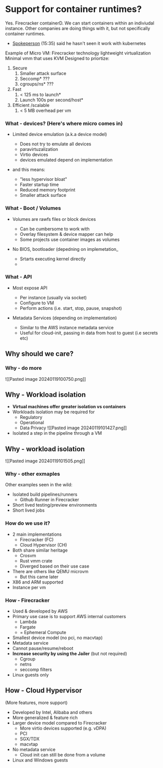 # Support for container runtimes?
Yes. Firecracker containerD. We can start containers within an indiviudal instance. Other companies are doing things with it, but not specifically container runtimes.
- [Spokeperson](https://www.youtube.com/watch?v=4d0NIfuFLXc&t=213s)  (15:35) said he hasn't seen it work with kubernetes


Example of Micro VM: Firecracker technology
lightweight virtualization
	Minimal vmm that uses KVM
Designed to priortize:
1. Secure
	1. Smaller attack surface
	2. Seccomp* ???
	3. cgroups/ns* ???
2. Fast 
	1. < 125 ms to launch* 
	2. Launch 100s per second/host*
3. Efficient /scalable
	1. < 5 MB overhead per vm

### What - devices? (Here's where micro comes in)
- Limited device emulation (a.k.a device model)
	- Does not try to emulate all devices
	- paravirtuzalization
	- Virtio devices 
	- devices emulated depend on implementation

- and this means:
	- "less hypervisor bloat"
	- Faster startup time
	- Reduced memory footprint
	- Smaller attack surface

### What - Boot / Volumes
- Volumes are rawfs files or block devices
	- Can be cumbersome to work with
	- Overlay filesystem & device mapper can help
	- Some projects use container images as volumes

- No BIOS, bootloader (depedning on implemetation_
	- Srtarts executing kernel directly
	- 


### What - API
- Most expose API
	- Per instance (usually via socket)
	- Configure to VM
	- Perform actions (i.e. start, stop, pause, snapshot)

- Metadata Services (depending on implementation)
	- Similar to the AWS instance metadata service
	- Useful for cloud-init, passing in data from host to guest (i.e secrets etc)

## Why should we care?

### Why - do more
![[Pasted image 20240119100750.png]]

## Why - Workload isolation

- **Virtual machines offer greater isolation vs containers**
- Workloads isolation may be required for
	- Regulatory 
	- Operational
	- Data Privacy
![[Pasted image 20240119101427.png]]
- Isolated a step in the pipeline through a VM
## Why - workload isolation

![[Pasted image 20240119101505.png]]

### Why - other exmaples
Other examples seen in the wild:
- Isolated build pipelines/runners
	- Github Runner in Firecracker
- Short lived testing/preview environments
- Short lived jobs


### How do we use it?
- 2 main implementations
	- Firecracker (FC) 
	- Cloud Hypervisor (CH)
- Both share similar heritage
	- Crosvm
	- Rust vmm crate
	- Diverged based on their use case
- There are others like QEMU microvm
	- But this came later
- X86 and ARM supported
- Instance per vm

### How - Firecracker
- Used & developed by AWS
- Primary use case is to support AWS internal customers
	- Lambda 
	- Fargate
	-  = Ephemeral Compute
- Smallest device model (no pci, no macvtap)
- Metadata service
- Cannot pause/resume/reboot
- **Increase security by using the Jailer** (but not required)
	- Cgroup
	- netns
	- seccomp filters
- Linux guests only

## How - Cloud Hypervisor 
(More features, more support)

- Developed by Intel, Alibaba and others
- More generalized & feature rich
- Larger device model compared to Firecracker
	- More virtio devices supported (e.g. vDPA)
	- PCI
	- SGX/TDX
	- macvtap
- No metadata service
	- Cloud init can still be done from a volume
- Linux and Windows guests

